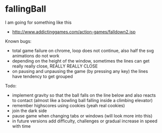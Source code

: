 # fallingBall


I am going for something like this
* http://www.addictinggames.com/action-games/falldown2.jsp

Known bugs:
* total game failure on chrome, loop does not continue, also half the svg animations do not work
* depending on the height of the window, sometimes the lines can get really really close, REALLY REALLY CLOSE
* on pausing and unpausing the game (by pressing any key) the lines have tendency to get grouped

Todo:
* implement gravity so that the ball falls on the line below and also reacts to contact (almost like a bowling ball falling inside a climbing elevator)
* remember highscores using cookies (yeah real cookies)
* join the dark side
* pause game when changing tabs or windows (will look more into this)
* in future versions add difficulty, challenges or gradual increase in speed with time